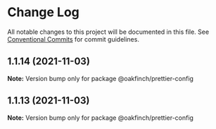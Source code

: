 # Change Log

All notable changes to this project will be documented in this file.
See [Conventional Commits](https://conventionalcommits.org) for commit guidelines.

## 1.1.14 (2021-11-03)

**Note:** Version bump only for package @oakfinch/prettier-config





## 1.1.13 (2021-11-03)

**Note:** Version bump only for package @oakfinch/prettier-config

